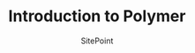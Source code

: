 ---
title: Introduction to Polymer
link: http://www.sitepoint.com/introduction-to-web-components-and-polymer-tutorial
author: SitePoint
---